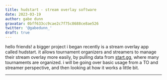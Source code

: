 ```yaml
---
title: hudstart - stream overlay software
date: 2023-03-19
author: gabe dunn
gravatar: 0bff633cc9cae2c7f75c8688ce8ae526
twitter: '@gabedunn_'
draft: true
---
```


hello friends! a bigger project i began recently is a stream overlay app called hudstart. it allows tournament organizers and streamers to manage their stream overlay more easily, by pulling data from [start.gg][1], where many tournaments are organized. i will be going over basic usage from a TO and streamer perspective, and then looking at how it works a little bit.

-------------------------


[1]: https://start.gg
